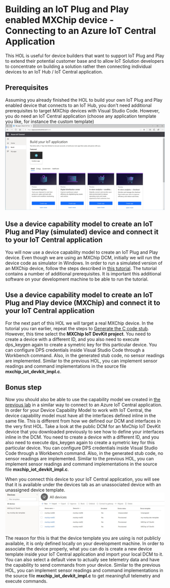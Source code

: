 # Building an IoT Plug and Play enabled MXChip device - Connecting to an Azure IoT Central Application
This HOL is useful for device builders that want to support IoT Plug and Play to extend their potential customer base and to allow IoT Solution developers to concentrate on building a solution rather then connecting individual devices to an IoT Hub / IoT Central application.
## Prerequisites
Assuming you already finished the HOL to build your own IoT Plug and Play enabled device that connects to an IoT Hub, you don't need additional prerequisites to target MXChip devices with Visual Studio Code.
However, you do need an IoT Central application (choose any application template you like, for instance the custom template)
![ScreenShot](../Images/Step1-CreatingTheApp.jpg)
## Use a device capability model to create an IoT Plug and Play (simulated) device and connect it to your IoT Central application
You will now use a device capability model to create an IoT Plug and Play device. Even though we are using an MXChip DCM, initially we will run the device code as simulator in Windows. In order to run a simulated version of an MXChip device, follow the steps described in [this tutorial](https://docs.microsoft.com/en-us/azure/iot-central/preview/tutorial-connect-pnp-device). The tutorial contains a number of additional prerequisites. It is important this additional software on your development machine to be able to run the tutorial.
## Use a device capability model to create an IoT Plug and Play device (MXChip) and connect it to your IoT Central application
For the next part of this HOL we will target a real MXChip device. In the tutorial you ran earlier, repeat the steps to [Generate the C code stub](https://docs.microsoft.com/en-us/azure/iot-central/preview/tutorial-connect-pnp-device#generate-the-c-code-stub). However, this time select the **MXChip IoT DevKit project**.
You need to create a device with a different ID, and you also need to execute dps_keygen again to create a symetric key for this particular device. You can configure DPS credentials inside Visual Studio Code through a Workbench command. Also, in the generated stub code, no sensor readings are implemented. Similar to the previous HOL, you can implement sensor readings and command implementations in the source file **mxchip_iot_devkit_impl.c**. 
## Bonus step
Now you should also be able to use the capability model we created in [the previous lab](../Dev-Builder-MXChip/README.md) in a similar way to connect to an Azure IoT Central application. In order for your Device Capability Model to work with IoT Central, the device capability model must have all the interfaces defined inline in the same file. This is different from how we defined our DCM and interfaces in the very first HOL. Take a look at the public DCM for an MxChip IoT DevKit device that you downloaded previously to see how to define your interfaces inline in the DCM. You need to create a device with a different ID, and you also need to execute dps_keygen again to create a symetric key for this particular device. You can configure DPS credentials inside Visual Studio Code through a Workbench command. Also, in the generated stub code, no sensor readings are implemented. Similar to the previous HOL, you can implement sensor readings and command implementations in the source file **mxchip_iot_devkit_impl.c**.

When you connect this device to your IoT Central application, you will see that it is available under the devices tab as an unassociated device with an unassigned device template.
![ScreenShot](../Images/NewUnassociatedDevice.jpg)
The reason for this is that the device template you are using is not publicly available, it is only defined locally on your development machine. In order to associate the device properly, what you can do is create a new device template inside your IoT Central application and import your local DCM to it. You can also select a default view to actually see telemetry data and have the capability to send commands from your device. Similar to the previous HOL, you can implement sensor readings and command implementations in the source file **mxchip_iot_devkit_impl.c** to get meaningfull telemetry and execute commands.

